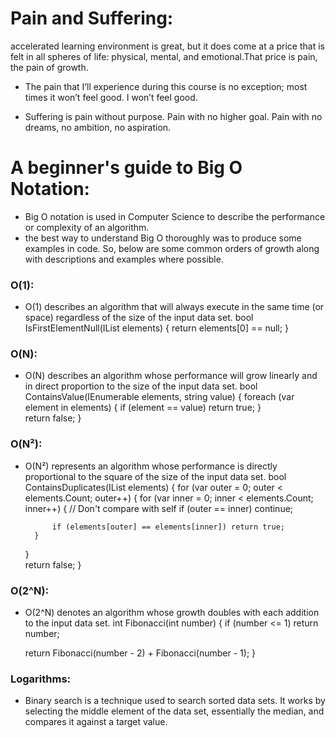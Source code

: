 # Pain and Suffering:

 accelerated learning environment is great, but it does come at a price that is felt in all spheres of life: physical, mental, and emotional.That price is pain, the pain of growth.


- The pain that I’ll experience during this course is no exception; most times it won’t feel good. I won’t feel good.

- Suffering is pain without purpose. Pain with no higher goal. Pain with no dreams, no ambition, no aspiration.

# A beginner's guide to Big O Notation:
- Big O notation is used in Computer Science to describe the performance or complexity of an algorithm.
- the best way to understand Big O thoroughly was to produce some examples in code. So, below are some common orders of growth along with descriptions and examples where possible.

### O(1):
- O(1) describes an algorithm that will always execute in the same time (or space) regardless of the size of the input data set.
bool IsFirstElementNull(IList<String> elements)
{
    return elements[0] == null;
}

### O(N):
- O(N) describes an algorithm whose performance will grow linearly and in direct proportion to the size of the input data set.
bool ContainsValue(IEnumerable<string> elements, string value)
{
    foreach (var element in elements)
    {
        if (element == value) return true; 
    }     
    return false; 
}

### O(N²):
- O(N²) represents an algorithm whose performance is directly proportional to the square of the size of the input data set.
bool ContainsDuplicates(IList<string> elements)
{
    for (var outer = 0; outer < elements.Count; outer++) 
    {
        for (var inner = 0; inner < elements.Count; inner++) 
        { 
            // Don't compare with self 
            if (outer == inner) continue;             
            
            if (elements[outer] == elements[inner]) return true; 
        }
    }    
    return false;
}

### O(2^N):
- O(2^N) denotes an algorithm whose growth doubles with each addition to the input data set. 
int Fibonacci(int number)
{
    if (number <= 1) return number;
       
    return Fibonacci(number - 2) + Fibonacci(number - 1); 
}

### Logarithms:
- Binary search is a technique used to search sorted data sets. It works by selecting the middle element of the data set, essentially the median, and compares it against a target value.

